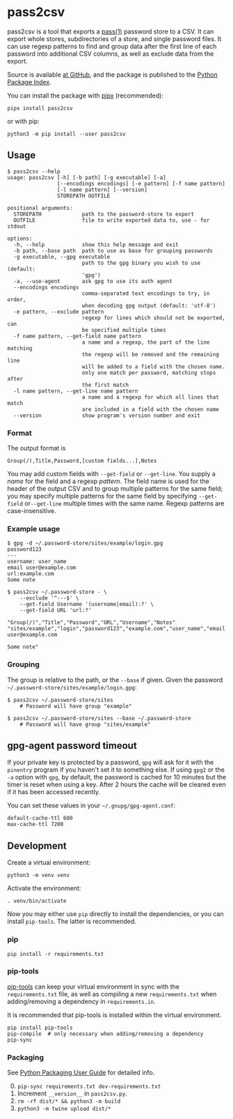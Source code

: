 # pass2csv

pass2csv is a tool that exports a
[pass(1)](https://www.passwordstore.org/) password store to a CSV. It
can export whole stores, subdirectories of a store, and single password
files. It can use regexp patterns to find and group data after the first
line of each password into additional CSV columns, as well as exclude
data from the export.

Source is available [at GitHub](https://github.com/reinefjord/pass2csv),
and the package is published to the
[Python Package Index](https://pypi.org/project/pass2csv/).

You can install the package with [pipx](https://pypa.github.io/pipx/)
(recommended):

    pipx install pass2csv

or with pip:

    python3 -m pip install --user pass2csv


## Usage

```
$ pass2csv --help
usage: pass2csv [-h] [-b path] [-g executable] [-a]
                [--encodings encodings] [-e pattern] [-f name pattern]
                [-l name pattern] [--version]
                STOREPATH OUTFILE

positional arguments:
  STOREPATH             path to the password-store to export
  OUTFILE               file to write exported data to, use - for stdout

options:
  -h, --help            show this help message and exit
  -b path, --base path  path to use as base for grouping passwords
  -g executable, --gpg executable
                        path to the gpg binary you wish to use (default:
                        'gpg')
  -a, --use-agent       ask gpg to use its auth agent
  --encodings encodings
                        comma-separated text encodings to try, in order,
                        when decoding gpg output (default: 'utf-8')
  -e pattern, --exclude pattern
                        regexp for lines which should not be exported, can
                        be specified multiple times
  -f name pattern, --get-field name pattern
                        a name and a regexp, the part of the line matching
                        the regexp will be removed and the remaining line
                        will be added to a field with the chosen name.
                        only one match per password, matching stops after
                        the first match
  -l name pattern, --get-line name pattern
                        a name and a regexp for which all lines that match
                        are included in a field with the chosen name
  --version             show program's version number and exit
```


### Format

The output format is

    Group(/),Title,Password,[custom fields...],Notes

You may add custom fields with `--get-field` or `--get-line`. You supply
a *name* for the field and a regexp *pattern*. The field name is used for
the header of the output CSV and to group multiple patterns for the same
field; you may specify multiple patterns for the same field by
specifying `--get-field` or`--get-line` multiple times with the same
name. Regexp patterns are case-insensitive.


### Example usage

```
$ gpg -d ~/.password-store/sites/example/login.gpg
password123
---
username: user_name
email user@example.com
url:example.com
Some note

$ pass2csv ~/.password-store - \
    --exclude '^---$' \
    --get-field Username '(username|email):?' \
    --get-field URL 'url:?'

"Group(/)","Title","Password","URL","Username","Notes"
"sites/example","login","password123","example.com","user_name","email user@example.com

Some note"
```


### Grouping

The group is relative to the path, or the `--base` if given.
Given the password `~/.password-store/sites/example/login.gpg`:

    $ pass2csv ~/.password-store/sites
        # Password will have group "example"

    $ pass2csv ~/.password-store/sites --base ~/.password-store
        # Password will have group "sites/example"


## gpg-agent password timeout

If your private key is protected by a password, `gpg` will ask for it
with the `pinentry` program if you haven't set it to something else. If
using `gpg2` or the `-a` option with `gpg`, by default, the password is
cached for 10 minutes but the timer is reset when using a key. After 2
hours the cache will be cleared even if it has been accessed recently.

You can set these values in your `~/.gnupg/gpg-agent.conf`:

```
default-cache-ttl 600
max-cache-ttl 7200
```


## Development

Create a virtual environment:

    python3 -m venv venv

Activate the environment:

    . venv/bin/activate

Now you may either use `pip` directly to install the dependencies, or
you can install `pip-tools`. The latter is recommended.


### pip

    pip install -r requirements.txt


### pip-tools

[pip-tools](https://github.com/jazzband/pip-tools) can keep your virtual
environment in sync with the `requirements.txt` file, as well as
compiling a new `requirements.txt` when adding/removing a dependency in
`requirements.in`.

It is recommended that pip-tools is installed within the virtual
environment.

    pip install pip-tools
    pip-compile  # only necessary when adding/removing a dependency
    pip-sync


### Packaging

See [Python Packaging User Guide](https://packaging.python.org/tutorials/packaging-projects/) for detailed info.

0. `pip-sync requirements.txt dev-requirements.txt`
1. Increment `__version__` in `pass2csv.py`.
2. `rm -rf dist/* && python3 -m build`
4. `python3 -m twine upload dist/*`
